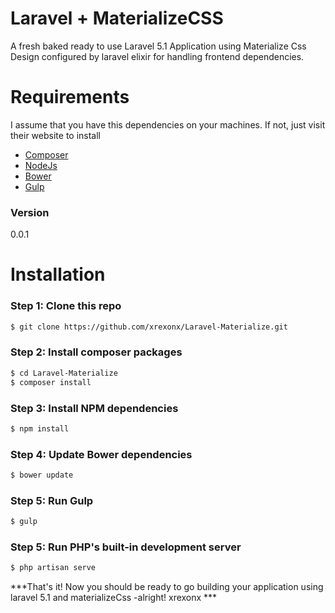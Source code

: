 # Laravel + MaterializeCSS

A fresh baked ready to use Laravel 5.1 Application using Materialize Css Design configured by laravel elixir for handling frontend dependencies.

# Requirements

I assume that you have this dependencies on your machines. If not, just visit their website to install

  * [Composer]
  * [NodeJs]
  * [Bower]
  * [Gulp]


### Version
0.0.1

# Installation

### Step 1: Clone this repo
```sh
$ git clone https://github.com/xrexonx/Laravel-Materialize.git
```
### Step 2: Install composer packages
```sh
$ cd Laravel-Materialize
$ composer install
```

### Step 3: Install NPM dependencies
```sh
$ npm install
```

### Step 4: Update Bower dependencies
```sh
$ bower update
```

### Step 5: Run Gulp
```sh
$ gulp
```

### Step 5: Run PHP's built-in development server
```sh
$ php artisan serve
```



***That's it! Now you should be ready to go building your application using laravel 5.1 and materializeCss -alright! xrexonx ***


   [NodeJs]: <http://nodejs.org>
   [Bower]: <http://bower.io>
   [Gulp]: <http://gulpjs.com>
   [Composer]: <https://getcomposer.org>